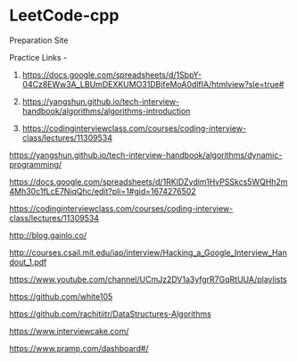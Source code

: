 # LeetCode-cpp

Preparation Site

Practice Links - 
1. https://docs.google.com/spreadsheets/d/1SbpY-04Cz8EWw3A_LBUmDEXKUMO31DBjfeMoA0dlfIA/htmlview?sle=true#

2. https://yangshun.github.io/tech-interview-handbook/algorithms/algorithms-introduction

3. https://codinginterviewclass.com/courses/coding-interview-class/lectures/11309534

https://yangshun.github.io/tech-interview-handbook/algorithms/dynamic-programming/

https://docs.google.com/spreadsheets/d/1RKlDZydim1HvPSSkcs5WQHh2m4Mh30c1fLcE7NiqQhc/edit?pli=1#gid=1674276502

https://codinginterviewclass.com/courses/coding-interview-class/lectures/11309534

http://blog.gainlo.co/

http://courses.csail.mit.edu/iap/interview/Hacking_a_Google_Interview_Handout_1.pdf

https://www.youtube.com/channel/UCmJz2DV1a3yfgrR7GqRtUUA/playlists

https://github.com/white105

https://github.com/rachitiitr/DataStructures-Algorithms

https://www.interviewcake.com/

https://www.pramp.com/dashboard#/


